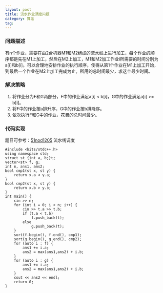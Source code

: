 ```yaml
---
layout: post
title: 流水作业调度问题
category: 算法
tag:
---
```


### 问题描述

有n个作业，需要在由2台机器M1和M2组成的流水线上进行加工，每个作业的顺序都是先在M1上加工，然后在M2上加工，M1和M2加工作业i所需要的时间分别为a[i]和b[i]。可以合理地安排作业的执行顺序，使得从第1个作业在M1上加工开始，到最后一个作业在M2上加工完成为止，所用的总时间最少，求这个最少时间。

### 解决策略

1. 将作业分为F和G两部分，F中的作业满足a[i] < b[i]，G中的作业满足a[i] >= b[i]。
2. 将F中的作业按a排升序，G中的作业按b排降序。
3. 依次执行F和G中的作业，花费的总时间最少。

### 代码实现

题目可参考：[51nod1205](http://www.51nod.com/onlineJudge/questionCode.html#!problemId=1205) 流水线调度

```
#include <bits/stdc++.h>
using namespace std;
struct st {int a, b;}t;
vector<st> f, g;
int n, ans1, ans2;
bool cmp1(st x, st y) {
    return x.a < y.a;
}
bool cmp2(st x, st y) {
    return x.b > y.b;
}
int main() {
    cin >> n;
    for (int i = 0; i < n; i++) {
        cin >> t.a >> t.b;
        if (t.a < t.b)
            f.push_back(t);
        else
            g.push_back(t);
    }
    sort(f.begin(), f.end(), cmp1);
    sort(g.begin(), g.end(), cmp2);
    for (auto i : f) {
        ans1 += i.a;
        ans2 = max(ans1,ans2) + i.b;
    }
    for (auto i : g) {
        ans1 += i.a;
        ans2 = max(ans1,ans2) + i.b;
    }
    cout << ans2 << endl;
    return 0;
}
```
